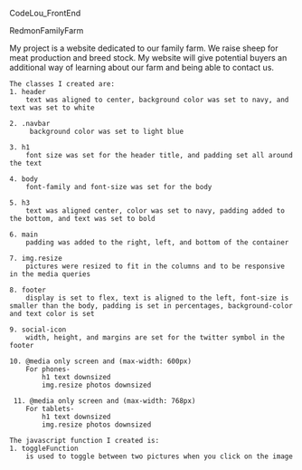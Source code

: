 CodeLou_FrontEnd

RedmonFamilyFarm

My project is a website dedicated to our family farm. We raise sheep for meat production and breed stock. My website will give potential buyers an additional way of learning about our farm and being able to contact us.
```
The classes I created are:
1. header
    text was aligned to center, background color was set to navy, and text was set to white
    
2. .navbar
     background color was set to light blue

3. h1
    font size was set for the header title, and padding set all around the text
    
4. body
    font-family and font-size was set for the body
    
5. h3
    text was aligned center, color was set to navy, padding added to the bottom, and text was set to bold

6. main 
    padding was added to the right, left, and bottom of the container 

7. img.resize
    pictures were resized to fit in the columns and to be responsive in the media queries

8. footer
    display is set to flex, text is aligned to the left, font-size is smaller than the body, padding is set in percentages, background-color and text color is set
    
9. social-icon
    width, height, and margins are set for the twitter symbol in the footer
    
10. @media only screen and (max-width: 600px)
    For phones-
        h1 text downsized
        img.resize photos downsized
    
 11. @media only screen and (max-width: 768px)
    For tablets- 
        h1 text downsized
        img.resize photos downsized   
    
The javascript function I created is:
1. toggleFunction
    is used to toggle between two pictures when you click on the image